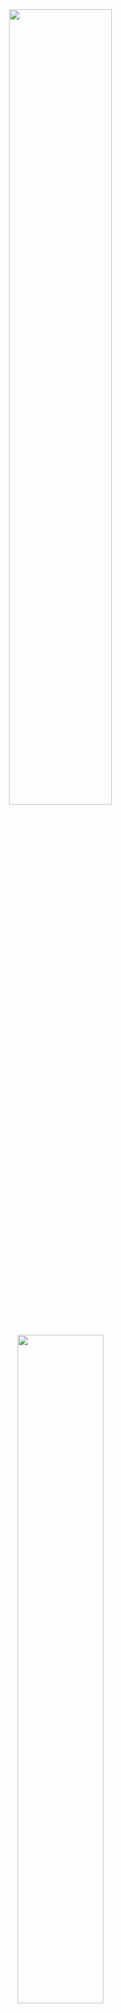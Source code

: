 <div align="center">
<img width = "60%" src="https://64.media.tumblr.com/89b41484f735c2aef246b4d6c19e7785/fe87e37f555e3994-8a/s2048x3072/57b3a98cbc436bc81970b406a15b52dd1fb6d6cb.pnj">
<img width = "55%" src="https://64.media.tumblr.com/e6467fe24e192aee5494f5dca029fef0/abd43fd6b15dc4e8-7b/s1280x1920/752eeedf1c5350bfa9c36664b72a38e50171a22b.pnj">
<img width = "60%" src="https://64.media.tumblr.com/e9226565e6445579404a4c648d1b2931/fe87e37f555e3994-d4/s2048x3072/a9d619267b3d6f21e3254d8599b1d85c14f6b24c.pnj">
<img width = "65%" src="https://64.media.tumblr.com/2dae6c07f98fe70820912484d2d9c1e9/abd43fd6b15dc4e8-c5/s2048x3072/3a082f05ce96316b535dfc5748464c8c78574a05.jpg">
